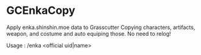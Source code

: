 # GCEnkaCopy
Apply enka.shinshin.moe data to Grasscutter
Copying characters, artifacts, weapon, and costume and auto equiping those. No need to relog!

Usage : /enka <official uid|name>
